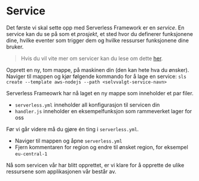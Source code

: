 # Service
Det første vi skal sette opp med Serverless Framework er en *service*. En service kan du se på som et *prosjekt*, et sted hvor du definerer funksjonene dine, hvilke eventer som trigger dem og hvilke ressurser funksjonene dine bruker.

>Hvis du vil vite mer om servicer kan du lese om dette [her](https://serverless.com/framework/docs/providers/aws/guide/services/).

Opprett en ny, tom mappe, på maskinen din (den kan hete hva du ønsker). Naviger til mappen og kjør følgende kommando for å lage en service: `sls create --template aws-nodejs --path <selvvalgt-service-navn>`

Serverless Frameowrk har nå laget en ny mappe som inneholder et par filer.

- `serverless.yml` inneholder all konfigurasjon til servicen din
- `handler.js` inneholder en eksempelfunksjon som rammeverket lager for oss

Før vi går videre må du gjøre én ting i `serverless.yml`.

- Naviger til mappen og åpne `serverless.yml`
- Fjern kommentaren for region og endre til ønsket region, for eksempel `eu-central-1`

Nå som servicen vår har blitt opprettet, er vi klare for å opprette de ulike ressursene som applikasjonen vår består av.
